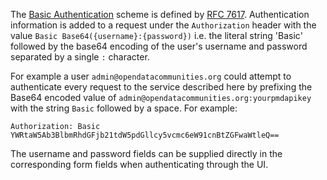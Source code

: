 The [Basic Authentication](https://en.wikipedia.org/wiki/Basic_access_authentication) scheme is defined by [RFC 7617](https://datatracker.ietf.org/doc/html/rfc7617). Authentication information is added to a request
under the `Authorization` header with the value `Basic Base64({username}:{password})` i.e. the literal string 'Basic'
followed by the base64 encoding of the user's username and password separated by a single `:` character.

For example a user `admin@opendatacommunities.org` could attempt
to authenticate every request to the service described here by
prefixing the Base64 encoded value of
`admin@opendatacommunities.org:yourpmdapikey` with the string
`Basic` followed by a space. For example:

````
Authorization: Basic YWRtaW5Ab3BlbmRhdGFjb21tdW5pdGllcy5vcmc6eW91cnBtZGFwaWtleQ==
````

The username and password fields can be supplied directly in the corresponding form fields when authenticating
through the UI.